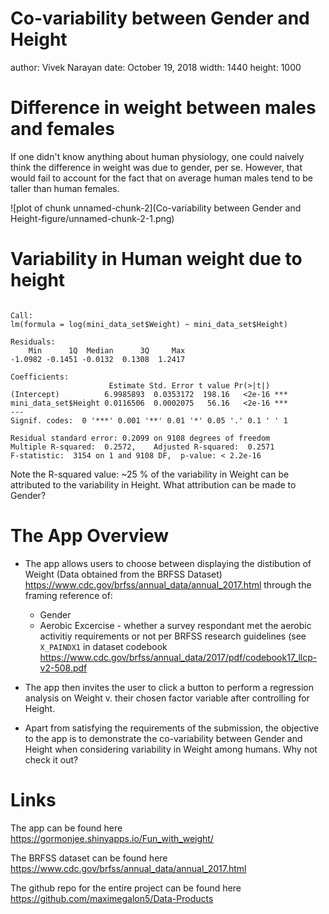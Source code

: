 Co-variability between Gender and Height
========================================================
author: Vivek Narayan
date: October 19, 2018
width: 1440
height: 1000

Difference in weight between males and females
========================================================


If one didn't know anything about human physiology, one could naively think the difference in weight was due to gender, per se. However, that would fail to account for the fact that on average human males tend to be taller than human females.

![plot of chunk unnamed-chunk-2](Co-variability between Gender and Height-figure/unnamed-chunk-2-1.png)


Variability in Human weight due to height
========================================================


```

Call:
lm(formula = log(mini_data_set$Weight) ~ mini_data_set$Height)

Residuals:
    Min      1Q  Median      3Q     Max 
-1.0982 -0.1451 -0.0132  0.1308  1.2417 

Coefficients:
                      Estimate Std. Error t value Pr(>|t|)    
(Intercept)          6.9985893  0.0353172  198.16   <2e-16 ***
mini_data_set$Height 0.0116506  0.0002075   56.16   <2e-16 ***
---
Signif. codes:  0 '***' 0.001 '**' 0.01 '*' 0.05 '.' 0.1 ' ' 1

Residual standard error: 0.2099 on 9108 degrees of freedom
Multiple R-squared:  0.2572,	Adjusted R-squared:  0.2571 
F-statistic:  3154 on 1 and 9108 DF,  p-value: < 2.2e-16
```

Note the R-squared value: ~25 % of the variability in Weight can be attributed to the variability in Height. What attribution can be made to Gender?


The App Overview
========================================================

- The app allows users to choose between displaying the distibution of Weight (Data obtained from the BRFSS Dataset) <https://www.cdc.gov/brfss/annual_data/annual_2017.html> through the framing reference of:
    + Gender
    + Aerobic Excercise - whether a survey respondant met the aerobic activitiy requirements or not per BRFSS research guidelines (see `X_PAINDX1` in dataset codebook <https://www.cdc.gov/brfss/annual_data/2017/pdf/codebook17_llcp-v2-508.pdf>

- The app then invites the user to click a button to perform a regression analysis on Weight v. their chosen factor variable after controlling for Height.

- Apart from satisfying the requirements of the submission, the objective to the app is to demonstrate the co-variability between Gender and Height when considering variability in Weight among humans. Why not check it out?


Links
========================================================

The app can be found here <https://gormonjee.shinyapps.io/Fun_with_weight/>

The BRFSS dataset can be found here <https://www.cdc.gov/brfss/annual_data/annual_2017.html>

The github repo for the entire project can be found here <https://github.com/maximegalon5/Data-Products>
